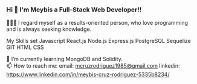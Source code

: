### Hi 👋 I'm Meybis a Full-Stack Web Developer!!


🙋🏻‍♂️ I regard myself as a results-oriented person, who love programming and is always seeking knowledge.


My Skills set
    Javascript
    React.js
    Node.js
    Express.js
    PostgreSQL
    Sequelize
    GIT
    HTML 
    CSS

  
🌱 I’m currently learning MongoDB and Solidity.
<br/>
📫 How to reach me:
    email: mcruzrodriguez1985@gmail.com
    linkedin: https://www.linkedin.com/in/meybis-cruz-rodriguez-5335b8234/


<!--
**mcruzr85/mcruzr85** is a ✨ _special_ ✨ repository because its `README.md` (this file) appears on your GitHub profile.

Here are some ideas to get you started:

- 🔭 I’m currently working on ...
- 🌱 I’m currently learning ...
- 👯 I’m looking to collaborate on ...
- 🤔 I’m looking for help with ...
- 💬 Ask me about ...
- 📫 How to reach me: ...
- 😄 Pronouns: ...
- ⚡ Fun fact: ...
-->
